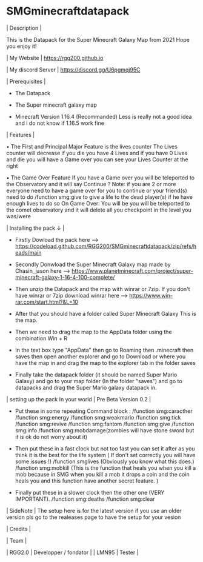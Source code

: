 # SMGminecraftdatapack
 | Description |

  This is the Datapack for the Super Minecraft Galaxy Map from 2021 Hope you enjoy it!

  | My Website | https://rgg200.github.io

  | My discord Server | https://discord.gg/U6pgmqj95C 

  | Prerequisites |

 - The Datapack
 
 - The Super minecraft galaxy map

 - Minecraft Version 1.16.4 (Recommanded) Less is really not a good idea and i do not know if 1.16.5 work fine

  | Features |

• The First and Principal Major Feature is the lives counter The Lives counter will decrease if you die you have 4 Lives and if you have 0 Lives and die you will have a Game over you can see your Lives Counter at the right 

• The Game Over Feature
If you have a Game over you will be teleported to the Observatory and it will say Continue ?
Note: if you are 2 or more everyone need to have a game over for you to continue or your friend(s) need to do /function smg:give to give a life to the dead player(s)
if he have enough lives to do so
On Game Over: You will be you will be teleported to the comet observatory and it will delete all you checkpoint in the level you was/were
 
  | Installing the pack ↓ |

 - Firstly Dowload the pack here -->  https://codeload.github.com/RGG200/SMGminecraftdatapack/zip/refs/heads/main

 - Secondly Donwload the Super Minecraft Galaxy map made by Chasin_jason here --> https://www.planetminecraft.com/project/super-minecraft-galaxy-1-16-4-100-complete/

 - Then unzip the Datapack and the map with winrar or 7zip. If you don't have winrar or 7zip download winrar here --> https://www.win-rar.com/start.html?&L=10

 - After that you should have a folder called Super Minecraft Galaxy This is the map.

 - Then we need to drag the map to the AppData folder using the combination Win + R 

 - In the text box type "AppData" then go to Roaming then .minecraft then saves then open another explorer and go to Download or where you have the map in and drag    the map to the explorer tab in the folder saves

 - Finally take the datapack folder (it should be named Super Mario Galaxy) and go to your map folder (In the folder "saves") and go to datapacks and drag the Super Mario galaxy datapack in.

  | setting up the pack In your world | Pre Beta Version 0.2 |
  
- Put these in some repeating Command block : 
/function smg:caracther
/function smg:energy
/function smg:weakmario
/function smg:tick
/function smg:revive
/function smg:fantom
/function smg:give
/function smg:info
/function smg:mobdamage(zombies will have stone sword but it is ok do not worry about it)

- Then put these in a fast clock but not too fast you can set it after as you think it is the best for the life system ( If don't set correctly you will have some issues !)
/function smglives (Obviously you know what this does.)
/function smg:mobkill (This is the function that heals you when you kill a mob because in SMG when you kill a mob it drops a coin and the coin heals you and this function have another secret feature. ) 

- Finally put these in a slower clock then the other one (VERY IMPORTANT). 
/function smg:deaths
/function smg:clear

 | SideNote |
 The setup here is for the latest version if you use an older version pls go to the realeases page to have the setup for your vesion
 
 | Credits |

   | Team |
   
   | RGG2.0 | Developper / fondator |
   | LMN95 | Tester |
